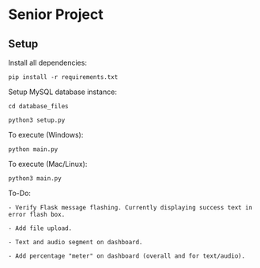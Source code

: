 # Senior Project

## Setup

Install all dependencies: 
```
pip install -r requirements.txt
```

Setup MySQL database instance: 
```
cd database_files
```
```
python3 setup.py
```

To execute (Windows): 
```
python main.py
```

To execute (Mac/Linux): 
```
python3 main.py
```


To-Do:

    - Verify Flask message flashing. Currently displaying success text in error flash box.

    - Add file upload.

    - Text and audio segment on dashboard.

    - Add percentage "meter" on dashboard (overall and for text/audio).
